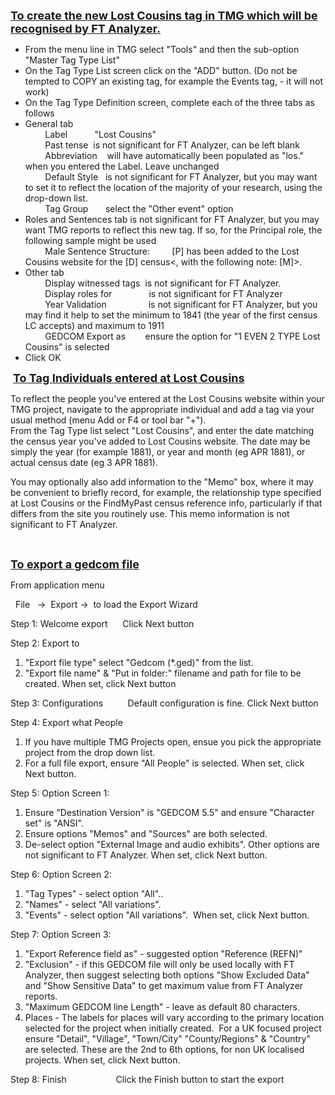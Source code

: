 <div class="wikidoc">
<div></div>
<p><font size="4"><strong><u>To create the new Lost Cousins tag in TMG which will be recognised by FT Analyzer.</u></strong></font></p>
<ul>
<li>From the menu line in TMG select &quot;Tools&quot; and then the sub-option &quot;Master Tag Type List&quot;
</li><li>On the Tag Type List screen click on the &quot;ADD&quot; button. (Do not be tempted to COPY an existing tag, for example the Events tag, - it will not work)
</li><li>On the Tag Type Definition screen, complete each of the three tabs as follows
</li><li>General tab <br>
&nbsp;&nbsp;&nbsp;&nbsp;&nbsp;&nbsp;&nbsp; Label&nbsp;&nbsp;&nbsp;&nbsp;&nbsp;&nbsp;&nbsp;&nbsp;&nbsp;&nbsp; &quot;Lost Cousins&quot;
<br>
&nbsp;&nbsp;&nbsp;&nbsp;&nbsp;&nbsp;&nbsp; Past tense&nbsp; is not significant for FT Analyzer, can be left blank
<br>
&nbsp;&nbsp;&nbsp;&nbsp;&nbsp;&nbsp;&nbsp; Abbreviation&nbsp;&nbsp;&nbsp; will have automatically been populated as &quot;los.&quot; when you entered the Label. Leave unchanged
<br>
&nbsp;&nbsp;&nbsp;&nbsp;&nbsp;&nbsp;&nbsp; Default Style&nbsp;&nbsp; is not significant for FT Analyzer, but you may want to set it to reflect the location of the majority of your research, using the drop-down list.<br>
&nbsp;&nbsp;&nbsp;&nbsp;&nbsp;&nbsp;&nbsp; Tag Group&nbsp;&nbsp;&nbsp;&nbsp;&nbsp;&nbsp; select the &quot;Other event&quot; option
</li><li>Roles and Sentences tab is not significant for FT Analyzer, but you may want TMG reports to reflect this new tag. If so, for the Principal role, the following sample might be used
<br>
&nbsp;&nbsp;&nbsp;&nbsp;&nbsp;&nbsp;&nbsp; Male Sentence Structure:&nbsp;&nbsp;&nbsp;&nbsp;&nbsp;&nbsp;&nbsp;&nbsp; [P] has been added to the Lost Cousins website for the [D] census&lt;, with the following note: [M]&gt;.
</li><li>Other tab <br>
&nbsp;&nbsp;&nbsp;&nbsp;&nbsp;&nbsp;&nbsp; Display witnessed tags&nbsp; is not significant for FT Analyzer.
<br>
&nbsp;&nbsp;&nbsp;&nbsp;&nbsp;&nbsp;&nbsp; Display roles for&nbsp;&nbsp;&nbsp;&nbsp;&nbsp;&nbsp;&nbsp;&nbsp;&nbsp;&nbsp;&nbsp;&nbsp;&nbsp;&nbsp; is not significant for FT Analyzer
<br>
&nbsp;&nbsp;&nbsp;&nbsp;&nbsp;&nbsp;&nbsp; Year Validation&nbsp;&nbsp;&nbsp;&nbsp;&nbsp;&nbsp;&nbsp;&nbsp;&nbsp;&nbsp;&nbsp;&nbsp;&nbsp;&nbsp;&nbsp;&nbsp; is not significant for FT Analyzer, but you may find it help to set the minimum to 1841 (the year of the
 first census LC accepts) and maximum to 1911 <br>
&nbsp;&nbsp;&nbsp;&nbsp;&nbsp;&nbsp;&nbsp; GEDCOM Export as&nbsp;&nbsp;&nbsp;&nbsp;&nbsp;&nbsp;&nbsp; ensure the option for &quot;1 EVEN 2 TYPE Lost Cousins&quot; is selected
</li><li>Click OK </li></ul>
<p>&nbsp;<strong><font size="4"><u>To Tag Individuals entered at Lost Cousins</u></font></strong></p>
<p>To reflect the people you've entered at the Lost Cousins website within your TMG project, navigate to the appropriate individual and add a tag via your usual method (menu Add or F4 or tool bar &quot;&#43;&quot;).<br>
From the Tag Type list select &quot;Lost Cousins&quot;, and enter the date matching the census year you've added to Lost Cousins website. The date may be simply the year (for example 1881), or year and month (eg APR 1881), or actual census date (eg 3 APR 1881).</p>
<p>You may optionally also add information to the &quot;Memo&quot; box, where it may be convenient to briefly record, for example, the relationship type specified at Lost Cousins or the FindMyPast census reference info, particularly if that differs from the site you
 routinely use. This memo information is not significant to FT Analyzer.</p>
<p>&nbsp;</p>
<p><strong><font size="4"><u>To export a gedcom file</u></font></strong></p>
<p>From application menu </p>
<p>&nbsp; File&nbsp;&nbsp; -&gt;&nbsp; Export -&gt;&nbsp; to load the Export Wizard
</p>
<p>Step 1: Welcome export&nbsp;&nbsp;&nbsp;&nbsp;&nbsp; Click Next button </p>
<p>Step 2: Export to </p>
<ol>
<li>&quot;Export file type&quot; select &quot;Gedcom (*.ged)&quot; from the list. </li><li>&quot;Export file name&quot; &amp; &quot;Put in folder:&quot; filename and path for file to be created. When set, click Next button</li></ol>
<p>Step 3: Configurations&nbsp;&nbsp;&nbsp;&nbsp;&nbsp;&nbsp;&nbsp;&nbsp;&nbsp; Default configuration is fine. Click Next button
</p>
<p>Step 4: Export what People&nbsp;&nbsp; </p>
<ol>
<li>If you have multiple TMG Projects open, ensue you pick the appropriate project from the drop down list.
</li><li>For a full file export, ensure &quot;All People&quot; is selected. When set, click Next button.</li></ol>
<p>Step 5: Option Screen 1:&nbsp;&nbsp;&nbsp;&nbsp;&nbsp; </p>
<ol>
<li>Ensure &quot;Destination Version&quot; is &quot;GEDCOM 5.5&quot; and ensure &quot;Character set&quot; is &quot;ANSI&quot;.
</li><li>Ensure options &quot;Memos&quot; and &quot;Sources&quot; are both selected. </li><li>De-select option &quot;External Image and audio exhibits&quot;. Other options are not significant to FT Analyzer. When set, click Next button.</li></ol>
<p>Step 6: Option Screen 2: </p>
<ol>
<li>&quot;Tag Types&quot; - select option &quot;All&quot;..&nbsp;&nbsp; </li><li>&quot;Names&quot; - select &quot;All variations&quot;. </li><li>&quot;Events&quot; - select option &quot;All variations&quot;.&nbsp; When set, click Next button.</li></ol>
<p>Step 7: Option Screen 3:&nbsp; </p>
<ol>
<li>&quot;Export Reference field as&quot; - suggested option &quot;Reference (REFN)&quot; </li><li>&quot;Exclusion&quot; - if this GEDCOM file will only be used locally with FT Analyzer, then suggest selecting both options &quot;Show Excluded Data&quot; and &quot;Show Sensitive Data&quot; to get maximum value from FT Analyzer reports.
</li><li>&quot;Maximum GEDCOM line Length&quot; - leave as default 80 characters. </li><li>Places - The labels for places will vary according to the primary location selected for the project when initially created.&nbsp; For a UK focused project ensure &quot;Detail&quot;, &quot;Village&quot;, &quot;Town/City&quot; &quot;County/Regions&quot; &amp; &quot;Country&quot; are selected. These are the
 2nd to 6th options, for non UK localised projects. When set, click Next button.</li></ol>
<p>Step 8: Finish&nbsp;&nbsp;&nbsp;&nbsp;&nbsp;&nbsp;&nbsp;&nbsp;&nbsp;&nbsp;&nbsp;&nbsp;&nbsp;&nbsp;&nbsp;&nbsp;&nbsp;&nbsp;&nbsp; Click the Finish button to start the export</p>
</div><div class="ClearBoth"></div>

